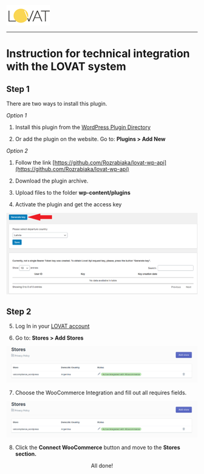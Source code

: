 
![Alt-текст](https://github.com/LOVAT-compliance/Lovat-magento/blob/wp_api_translate/Images/logo.png)

____

# Instruction for technical integration with the LOVAT system

## Step 1

There are two ways to install this plugin.

*Option 1*

1.  Install this plugin from the [WordPress Plugin
    Directory](https://wordpress.org/plugins/)

2.  Or add the plugin on the website. Go to: **Plugins \> Add New**

*Option 2*

1.  Follow the link
    [https://github.com/Rozrabiaka/lovat-wp-api](https://github.com/Rozrabiaka/lovat-wp-api)

2.  Download the plugin archive.

3.  Upload files to the folder **wp-content/plugins**

4.  Activate the plugin and get the access key

![](https://github.com/LOVAT-compliance/Lovat-magento/blob/wp_api_translate/Images/3.PNG)

## Step 2

5.  Log In in your [LOVAT
    account](https://merchant.vatcompliance.co/login)

6.  Go to: **Stores \> Add Stores**

![](https://github.com/LOVAT-compliance/Lovat-magento/blob/wp_api_translate/Images/1.png)

7. Choose the WooCommerce Integration and fill out all requires fields.

![](https://github.com/LOVAT-compliance/Lovat-magento/blob/wp_api_translate/Images/1.png)

8. Click the **Connect WooCommerce** button and move to the **Stores section.**

<p align="center">
All done!
</p>
